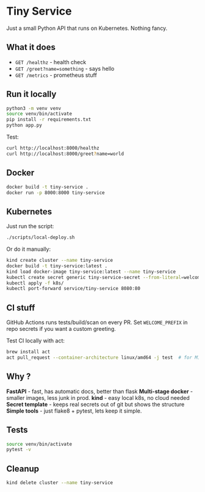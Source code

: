 # Tiny Service

Just a small Python API that runs on Kubernetes. Nothing fancy.

## What it does

- `GET /healthz` - health check
- `GET /greet?name=something` - says hello
- `GET /metrics` - prometheus stuff

## Run it locally

```bash
python3 -m venv venv
source venv/bin/activate
pip install -r requirements.txt
python app.py
```

Test:
```bash
curl http://localhost:8000/healthz
curl http://localhost:8000/greet?name=world
```

## Docker

```bash
docker build -t tiny-service .
docker run -p 8000:8000 tiny-service
```

## Kubernetes

Just run the script:
```bash
./scripts/local-deploy.sh
```

Or do it manually:
```bash
kind create cluster --name tiny-service
docker build -t tiny-service:latest .
kind load docker-image tiny-service:latest --name tiny-service
kubectl create secret generic tiny-service-secret --from-literal=welcome-prefix="$(echo -n 'Hello' | base64)"
kubectl apply -f k8s/
kubectl port-forward service/tiny-service 8080:80
```

## CI stuff

GitHub Actions runs tests/build/scan on every PR. Set `WELCOME_PREFIX` in repo secrets if you want a custom greeting.

Test CI locally with act:
```bash
brew install act
act pull_request --container-architecture linux/amd64 -j test  # for M1/M2 macs
```

## Why ?

**FastAPI** - fast, has automatic docs, better than flask
**Multi-stage docker** - smaller images, less junk in prod.
**kind** - easy local k8s, no cloud needed
**Secret template** - keeps real secrets out of git but shows the structure
**Simple tools** - just flake8 + pytest, lets keep it simple.

## Tests

```bash
source venv/bin/activate
pytest -v
```

## Cleanup

```bash
kind delete cluster --name tiny-service
```
